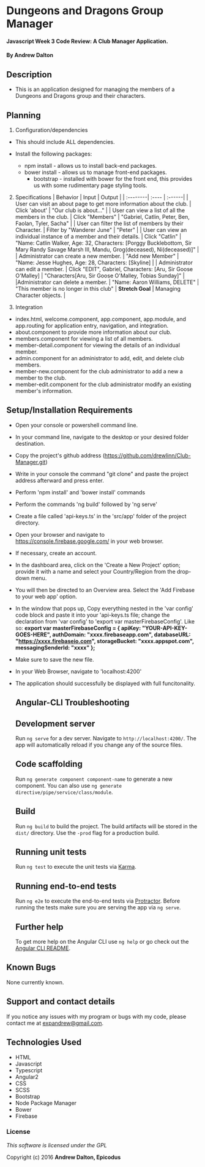 # Dungeons and Dragons Group Manager

#### Javascript Week 3 Code Review: A Club Manager Application.

#### By **Andrew Dalton**

## Description
  * This is an application designed for managing the members of a Dungeons and Dragons group and their characters.


## Planning

1. Configuration/dependencies
  * This should include ALL dependencies.

  * Install the following packages:
    * npm install - allows us to install back-end packages.
    * bower install - allows us to manage front-end packages.
        * bootstrap - installed with bower for the front end, this provides us with some rudimentary page styling tools.

  2. Specifications
  | Behavior | Input | Output |
  | :--------| :---- | :------|
  | User can visit an about page to get more information about the club. | Click 'about' | "Our club is about..." |
  | User can view a list of all the members in the club. | Click "Members" | "Gabriel, Catlin, Peter, Ben, Faolan, Tyler, Sacha" |
  | User can filter the list of members by their Character. | Filter by "Wanderer June" | "Peter" |
  | User can view an individual instance of a member and their details. | Click "Catlin" | "Name: Catlin Walker, Age: 32, Characters: [Porggy Bucklebottom, Sir Mary Randy Savage Marsh III, Mandu, Grog(deceased), Ni(deceased)]" |
  | Administrator can create a new member. | "Add new Member" | "Name: Jesse Hughes, Age: 28, Characters: [Skyline] |
  | Administrator can edit a member. | Click "EDIT", Gabriel, Characters: [Aru, Sir Goose O'Malley] | "Characters[Aru, Sir Goose O'Malley, Tobias Sunday]" |
  |Administrator can delete a member. | "Name: Aaron Williams, DELETE" | "This member is no longer in this club" |
  **Stretch Goal**
  | Managing Character objects. |

3. Integration
  * index.html, welcome.component, app.component, app.module, and app.routing for application entry, navigation, and integration.
  * about.component to provide more information about our club.
  * members.component for viewing a list of all members.
  * member-detail.component for viewing the details of an individual member.
  * admin.component for an administrator to add, edit, and delete club members.
  * member-new.component for the club administrator to add a new a member to the club.
  * member-edit.component for the club administrator modify an existing member's information.

## Setup/Installation Requirements

* Open your console or powershell command line.
* In your command line, navigate to the desktop or your desired folder destination.
* Copy the project's github address (https://github.com/drewlinn/Club-Manager.git)
* Write in your console the command "git clone" and paste the project address afterward and press enter.
* Perform 'npm install' and 'bower install' commands
* Perform the commands 'ng build' followed by 'ng serve'
* Create a file called 'api-keys.ts' in the 'src/app' folder of the project directory.
* Open your browser and navigate to https://console.firebase.google.com/ in your web browser.
* If necessary, create an account.
* In the dashboard area, click on the 'Create a New Project' option; provide it with a name and select your Country/Region from the drop-down menu.
* You will then be directed to an Overview area. Select the 'Add Firebase to your web app' option.
* In the window that pops up, Copy everything nested in the 'var config' code block and paste it into your 'api-keys.ts file; change the declaration from 'var config' to 'export var masterFirebaseConfig'. Like so:
  **export var masterFirebaseConfig = {
    apiKey: "YOUR-API-KEY-GOES-HERE",
    authDomain: "xxxx.firebaseapp.com",
    databaseURL: "https://xxxx.firebaseio.com",
    storageBucket: "xxxx.appspot.com",
    messagingSenderId: "xxxx"
  };**
* Make sure to save the new file.
* In your Web Browser, navigate to 'localhost:4200'
* The application should successfully be displayed with full funcitonality.

  ## Angular-CLI Troubleshooting
    ## Development server

    Run `ng serve` for a dev server. Navigate to `http://localhost:4200/`. The app will automatically reload if you change any of the source files.

    ## Code scaffolding

    Run `ng generate component component-name` to generate a new component. You can also use `ng generate directive/pipe/service/class/module`.

    ## Build

    Run `ng build` to build the project. The build artifacts will be stored in the `dist/` directory. Use the `-prod` flag for a production build.

    ## Running unit tests

    Run `ng test` to execute the unit tests via [Karma](https://karma-runner.github.io).

    ## Running end-to-end tests

    Run `ng e2e` to execute the end-to-end tests via [Protractor](http://www.protractortest.org/).
    Before running the tests make sure you are serving the app via `ng serve`.

    ## Further help

    To get more help on the Angular CLI use `ng help` or go check out the [Angular CLI README](https://github.com/angular/angular-cli/blob/master/README.md).

## Known Bugs

None currently known.

## Support and contact details

If you notice any issues with my program or bugs with my code, please contact me at expandrew@gmail.com.

## Technologies Used

  * HTML
  * Javascript
  * Typescript
  * Angular2
  * CSS
  * SCSS
  * Bootstrap
  * Node Package Manager
  * Bower
  * Firebase

### License

*This software is licensed under the GPL*

Copyright (c) 2016 **Andrew Dalton, Epicodus**

